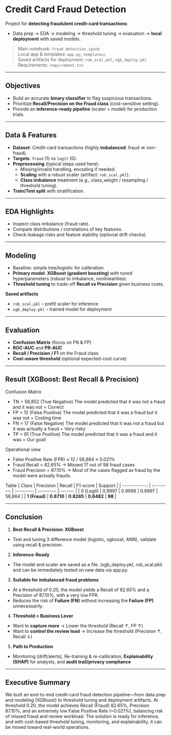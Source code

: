 # Credit Card Fraud Detection

Project for **detecting fraudulent credit-card transactions**:
- Data prep → EDA → modeling → threshold tuning → evaluation → **local deployment** with saved models.

> Main notebook: `fraud_detection.ipynb`  
> Local app & templates: `app.py`, `templates/`  
> Saved artifacts for deployment: `rob_scal.pkl`, `xgb_deploy.pkl`  
> Requirements: `requirement.txt`

---

## Objectives
- Build an accurate **binary classifier** to flag suspicious transactions.
- Prioritize **Recall/Precision on the Fraud class** (cost-sensitive setting).
- Provide an **inference-ready pipeline** (scaler + model) for production trials.

---

## Data & Features
- **Dataset**: Credit-card transactions (highly **imbalanced**: fraud ≪ non-fraud).
- **Targets**: `fraud` (1) vs `legit` (0).
- **Preprocessing** (typical steps used here):
  - Missing/invalid handling, encoding if needed.
  - **Scaling** with a robust scaler (artifact: `rob_scal.pkl`).
  - **Class imbalance** treatment (e.g., class_weight / resampling / threshold tuning).
- **Train/Test split** with stratification.

---

## EDA Highlights
- Inspect class imbalance (fraud rate).
- Compare distributions / correlations of key features.
- Check leakage risks and feature stability (optional drift checks).

---

## Modeling
- Baseline: simple tree/logistic for calibration.
- **Primary model**: **XGBoost (gradient boosting)** with tuned hyperparameters (robust to imbalance, nonlinearities).
- **Threshold tuning** to trade-off **Recall vs Precision** given business costs.

**Saved artifacts**  
- `rob_scal.pkl` – prefit scaler for inference  
- `xgb_deploy.pkl` – trained model for deployment  

---

## Evaluation
- **Confusion Matrix** (focus on FN & FP)
- **ROC-AUC** and **PR-AUC**
- **Recall / Precision / F1** on the Fraud class
- **Cost-aware threshold** (optional expected-cost curve)

---

## Result (XGBoost: Best Recall & Precision)
Confusion Matrix
- TN = 56,852 (True Negative) The model predicted that it was not a fraud and it was not = Correct
- FP = 12 (False Positive) The model predicted that it was a fraud but it was not = Costing time
- FN = 17 (False Negative) The model predicted that it was not a fraud but it was actually a fraud = Very risky
- TP = 81 (True Positive) The model predicted that it was a fraud and it was = Our goal!

Operational view
- False Positive Rate (FPR) ≈ 12 / 56,864 ≈ 0.021%
- Fraud Recall = 82.65% → Missed 17 out of 98 fraud cases
- Fraud Precision = 87.10% → Most of the cases flagged as fraud by the model were actually frauds.

Table
|         Class |  Precision |   Recall   |  F1-score  | Support |
| ------------: | :--------: | :--------: | :--------: | ------: |
|     0 (Legit) |   0.9997   |   0.9998   |   0.9997   |  56,864 |
| **1 (Fraud)** | **0.8710** | **0.8265** | **0.8482** |  **98** |

---

## Conclusion

1. **Best Recall & Precision: XGBoost**
  - Test and tuning 3 difference model (logistic, xgboost, ANN), validate using recall & precision.

2. **Inference-Ready**
  - The model and scaler are saved as a file. (xgb_deploy.pkl, rob_scal.pkl) and can be immediately tested on new data via app.py.

3. **Suitable for imbalanced fraud problems**
  - At a threshold of 0.20, the model yields a Recall of 82.65% and a Precision of 87.10%, with a very low FPR.
  - Reduces the risk of **Failure (FN)** without increasing the **Failure (FP)** unnecessarily.

4. **Threshold = Business Lever**
  - Want to **capture more** → Lower the threshold (Recall ↑, FP ↑)
  - Want to **control the review load** → Increase the threshold (Precision ↑, Recall ↓)

5. **Path to Production**
  - Monitoring (drift/alerts), Re-training & re-calibration, **Explainability (SHAP)** for analysts, and **audit trail/privacy compliance**

---

## Executive Summary

We built an end-to-end credit-card fraud detection pipeline—from data prep and modeling (XGBoost) to threshold tuning and deployment artifacts. 
At threshold 0.20, the model achieves Recall (Fraud) 82.65%, Precision 87.10%, and an extremely low False Positive Rate (~0.021%), balancing risk of missed fraud and review workload.
The solution is ready for inference, and with cost-based threshold tuning, monitoring, and explainability, it can be moved toward real-world operations.


